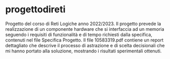 # progettodireti

Progetto del corso di Reti Logiche anno 2022/2023. Il progetto prevede la realizzazione di un componente hardware che si interfaccia ad un memoria seguendo i requisiti di funzionalità e di tempo richiesti dalla specifica, contenuti nel file Specifica Progetto. Il file 10583319.pdf contiene un report dettagliato che descrive il processo di astrazione e di scelta decisionali che mi hanno portato alla soluzione, mostrando i risultati sperimentali ottenuti.
